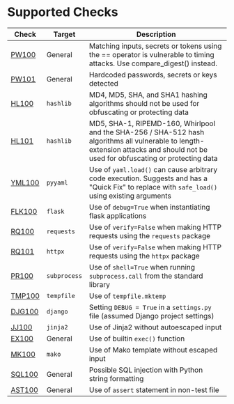 # Supported Checks

| Check                      | Target       | Description                                                                                                                                                                      |
|----------------------------|--------------|----------------------------------------------------------------------------------------------------------------------------------------------------------------------------------|
| [PW100](checks/PW100.md)   | General      | Matching inputs, secrets or tokens using the == operator is vulnerable to timing attacks. Use compare_digest() instead.                                                          |
| [PW101](checks/PW101.md)   | General      | Hardcoded passwords, secrets or keys detected                                                                                                                                    |
| [HL100](checks/HL100.md)   | `hashlib`    | MD4, MD5, SHA, and SHA1 hashing algorithms should not be used for obfuscating or protecting data                                                                                 |
| [HL101](checks/HL101.md)   | `hashlib`    | MD5, SHA-1, RIPEMD-160, Whirlpool and the SHA-256 / SHA-512 hash algorithms all vulnerable to length-extension attacks and should not be used for obfuscating or protecting data |
| [YML100](checks/YML100.md) | `pyyaml`     | Use of `yaml.load()` can cause arbitrary code execution. Suggests and has a "Quick Fix" to replace with `safe_load()` using existing arguments                                   |
| [FLK100](checks/FLK100.md) | `flask`      | Use of `debug=True` when instantiating flask applications                                                                                                                        |
| [RQ100](checks/RQ100.md)   | `requests`   | Use of `verify=False` when making HTTP requests using the `requests` package                                                                                                     |
| [RQ101](checks/RQ101.md)   | `httpx`      | Use of `verify=False` when making HTTP requests using the `httpx` package                                                                                                        |
| [PR100](checks/PR100.md)   | `subprocess` | Use of `shell=True` when running `subprocess.call` from the standard library                                                                                                     |
| [TMP100](checks/TMP100.md) | `tempfile`   | Use of `tempfile.mktemp`                                                                                                                                                         |
| [DJG100](checks/DJG100.md) | `django`     | Setting `DEBUG = True` in a `settings.py` file (assumed Django project settings)                                                                                                 |
| [JJ100](checks/JJ100.md)   | `jinja2`     | Use of Jinja2 without autoescaped input                                                                                                                                          |
| [EX100](checks/EX100.md)   | General      | Use of builtin `exec()` function                                                                                                                                                 |
| [MK100](checks/MK100.md)   | `mako`       | Use of Mako template without escaped input                                                                                                                                       |
| [SQL100](checks/SQL100.md) | General      | Possible SQL injection with Python string formatting                                                                                                                             |
| [AST100](checks/AST100.md) | General      | Use of `assert` statement in non-test file                                                                                                                                       |
